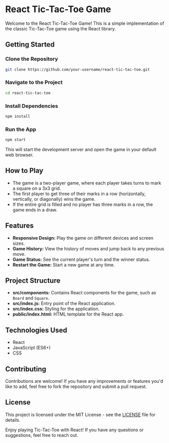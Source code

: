 # React Tic-Tac-Toe Game

Welcome to the React Tic-Tac-Toe Game! This is a simple implementation of the classic Tic-Tac-Toe game using the React library.

## Getting Started

### Clone the Repository

```bash
git clone https://github.com/your-username/react-tic-tac-toe.git
```

### Navigate to the Project

```bash
cd react-tic-tac-toe
```

### Install Dependencies

```bash
npm install
```

### Run the App

```bash
npm start
```

This will start the development server and open the game in your default web browser.

## How to Play

- The game is a two-player game, where each player takes turns to mark a square on a 3x3 grid.
- The first player to get three of their marks in a row (horizontally, vertically, or diagonally) wins the game.
- If the entire grid is filled and no player has three marks in a row, the game ends in a draw.

## Features

- **Responsive Design:** Play the game on different devices and screen sizes.
- **Game History:** View the history of moves and jump back to any previous move.
- **Game Status:** See the current player's turn and the winner status.
- **Restart the Game:** Start a new game at any time.

## Project Structure

- **src/components:** Contains React components for the game, such as `Board` and `Square`.
- **src/index.js:** Entry point of the React application.
- **src/index.css:** Styling for the application.
- **public/index.html:** HTML template for the React app.

## Technologies Used

- React
- JavaScript (ES6+)
- CSS

## Contributing

Contributions are welcome! If you have any improvements or features you'd like to add, feel free to fork the repository and submit a pull request.

## License

This project is licensed under the MIT License - see the [LICENSE](LICENSE) file for details.

Enjoy playing Tic-Tac-Toe with React! If you have any questions or suggestions, feel free to reach out.

